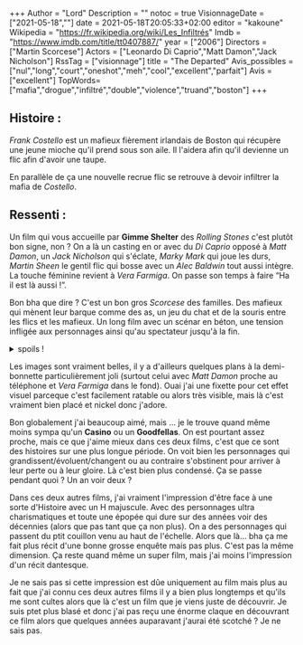 +++
Author = "Lord"
Description = ""
notoc = true
VisionnageDate = ["2021-05-18",""]
date = 2021-05-18T20:05:33+02:00
editor = "kakoune"
Wikipedia = "https://fr.wikipedia.org/wiki/Les_Infiltrés"
Imdb = "https://www.imdb.com/title/tt0407887/"
year = ["2006"]
Directors = ["Martin Scorcese"]
Actors = ["Leonardo Di Caprio","Matt Damon","Jack Nicholson"]
RssTag = ["visionnage"]
title = "The Departed"
Avis_possibles = ["nul","long","court","oneshot","meh","cool","excellent","parfait"]
Avis = ["excellent"] 
TopWords=["mafia","drogue","infiltré","double","violence","truand","boston"]
+++
## Histoire : 
*Frank Costello* est un mafieux fièrement irlandais de Boston qui récupère une jeune mioche qu'il prend sous son aile.
Il l'aidera afin qu'il devienne un flic afin d'avoir une taupe.

En parallèle de ça une nouvelle recrue flic se retrouve à devoir infiltrer la mafia de *Costello*.

## Ressenti :
Un film qui vous accueille par **Gimme Shelter** des *Rolling Stones* c'est plutôt bon signe, non ?
On a là un casting en or avec du *Di Caprio* opposé à *Matt Damon*, un *Jack Nicholson* qui s'éclate, *Marky Mark* qui joue les durs, *Martin Sheen* le gentil flic qui bosse avec un *Alec Baldwin* tout aussi intègre.
La touche féminine revient à *Vera Farmiga*.
On passe son temps à faire “Ha il est là aussi !”.

Bon bha que dire ?
C'est un bon gros *Scorcese* des familles.
Des mafieux qui mènent leur barque comme des as, un jeu du chat et de la souris entre les flics et les mafieux.
Un long film avec un scénar en béton, une tension infligée aux personnages ainsi qu'au spectateur jusqu'à la fin.

<details><summary> spoils ! </summary>

Rhoo je l'ai pas vu venir la mort de *Di Caprio* !
Tellement rapide et surprenante !
En l'espace de dix secondes tout se renverse.

Et puis habituellement, *Di Caprio* ne meurt pas dans les films de *Scorcese*…
Que s'est-il passé ?

*Marky Mark* a le dernier mot au final.
Tous les autres sont morts… ça fait un sacré paquet quand même.
</details>

Les images sont vraiment belles, il y a d'ailleurs quelques plans à la demi-bonnette particulièrement joli (surtout celui avec *Matt Damon* proche au téléphone et *Vera Farmiga* dans le fond).
Ouai j'ai une fixette pour cet effet visuel parceque c'est facilement ratable ou alors très visible, mais là c'est vraiment bien placé et nickel donc j'adore.

Bon globalement j'ai beaucoup aimé, mais … je le trouve quand même moins sympa qu'un **Casino** ou un **Goodfellas**.
On est pourtant assez proche, mais ce que j'aime mieux dans ces deux films, c'est que ce sont des histoires sur une plus longue période.
On voit bien les personnages qui grandissent/évoluent/changent ou au contraire s'obstinent pour arriver à leur perte ou à leur gloire.
Là c'est bien plus condensé.
Ça se passe pendant quoi ?
Un an voir deux ?

Dans ces deux autres films, j'ai vraiment l'impression d'être face à une sorte d'Histoire avec un H majuscule.
Avec des personnages ultra charismatiques et toute une épopée qui dure sur des années voir des décennies (alors que pas tant que ça non plus).
On a des personnages qui passent du ptit couillon venu au haut de l'échelle.
Alors que là… bha ça me fait plus récit d'une bonne grosse enquête mais pas plus.
C'est pas la même dimension.
Ça reste quand même un super film, mais j'ai moins l'impression d'un récit dantesque.

Je ne sais pas si cette impression est dûe uniquement au film mais plus au fait que j'ai connu ces deux autres films il y a bien plus longtemps et qu'ils me sont cultes alors que là c'est un film que je viens juste de découvrir.
Je suis ptet plus blasé et donc j'ai pas reçu une énorme claque en découvrant ce film alors que quelques années auparavant j'aurai été scotché ?
Je ne sais pas.

